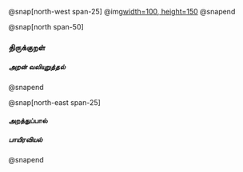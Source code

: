 
@snap[north-west span-25]
@img[width=100, height=150](assets/img/thirukkural-logo1.png)
@snapend

@snap[north span-50]
### திருக்குறள்

##### அறன் வலியுறுத்தல்
@snapend

@snap[north-east span-25]
#### அறத்துப்பால்

##### பாயிரவியல்
@snapend